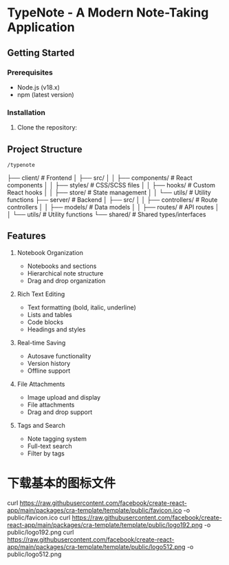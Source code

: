 # TypeNote - A Modern Note-Taking Application

## Getting Started

### Prerequisites
- Node.js (v18.x)
- npm (latest version)

### Installation

1. Clone the repository:

## Project Structure
```
/typenote
```
├── client/                 # Frontend
│   ├── src/
│   │   ├── components/    # React components
│   │   ├── styles/       # CSS/SCSS files
│   │   ├── hooks/        # Custom React hooks
│   │   ├── store/        # State management
│   │   └── utils/        # Utility functions
├── server/                # Backend
│   ├── src/
│   │   ├── controllers/  # Route controllers
│   │   ├── models/       # Data models
│   │   ├── routes/       # API routes
│   │   └── utils/        # Utility functions
└── shared/               # Shared types/interfaces

## Features
1. Notebook Organization
   - Notebooks and sections
   - Hierarchical note structure
   - Drag and drop organization

2. Rich Text Editing
   - Text formatting (bold, italic, underline)
   - Lists and tables
   - Code blocks
   - Headings and styles

3. Real-time Saving
   - Autosave functionality
   - Version history
   - Offline support

4. File Attachments
   - Image upload and display
   - File attachments
   - Drag and drop support

5. Tags and Search
   - Note tagging system
   - Full-text search
   - Filter by tags


# 下载基本的图标文件
curl https://raw.githubusercontent.com/facebook/create-react-app/main/packages/cra-template/template/public/favicon.ico -o public/favicon.ico
curl https://raw.githubusercontent.com/facebook/create-react-app/main/packages/cra-template/template/public/logo192.png -o public/logo192.png
curl https://raw.githubusercontent.com/facebook/create-react-app/main/packages/cra-template/template/public/logo512.png -o public/logo512.png